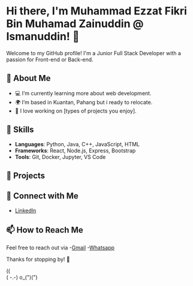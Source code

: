# Hi there, I'm Muhammad Ezzat Fikri Bin Muhamad Zainuddin @ Ismanuddin! 👋

Welcome to my GitHub profile! I'm a Junior Full Stack Developer with a passion for Front-end or Back-end.

## 🌱 About Me

- 💻 I’m currently learning more about web development.
- 🌍 I’m based in Kuantan, Pahang but i ready to relocate.
- 🎨 I love working on [types of projects you enjoy].

## 🔧 Skills

- **Languages**: Python, Java, C++, JavaScript, HTML
- **Frameworks**: React, Node.js, Express, Bootstrap
- **Tools**: Git, Docker, Jupyter, VS Code

## 🚀 Projects

## 🤝 Connect with Me

- [LinkedIn](https://www.linkedin.com/in/ezzat-fikri-9a3589317/)

## 📫 How to Reach Me

Feel free to reach out via 
-[Gmail](ezzatfikri29@gmail.com)
-[Whatsapp](https://wa.me/601161151298)

Thanks for stopping by! 🚀

   (\(\
   ( -.-)
   o_(")(")
